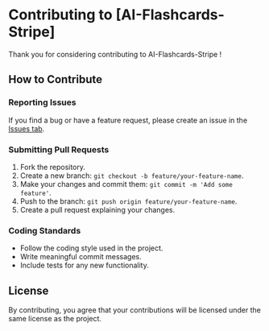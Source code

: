 # Contributing to [AI-Flashcards-Stripe]

Thank you for considering contributing to AI-Flashcards-Stripe
!

## How to Contribute

### Reporting Issues

If you find a bug or have a feature request, please create an issue in the [Issues tab](https://github.com/[username]/[repository-name]/issues).

### Submitting Pull Requests

1. Fork the repository.
2. Create a new branch: `git checkout -b feature/your-feature-name`.
3. Make your changes and commit them: `git commit -m 'Add some feature'`.
4. Push to the branch: `git push origin feature/your-feature-name`.
5. Create a pull request explaining your changes.

### Coding Standards

- Follow the coding style used in the project.
- Write meaningful commit messages.
- Include tests for any new functionality.

## License

By contributing, you agree that your contributions will be licensed under the same license as the project.
